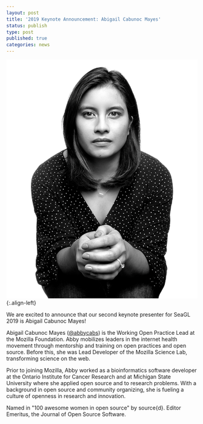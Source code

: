 ```yaml
---
layout: post
title: '2019 Keynote Announcement: Abigail Cabunoc Mayes'
status: publish
type: post
published: true
categories: news
---
```


![](/img/posts/2019_Keynote_Abigail.jpg){:.align-left}

We are excited to announce that our second keynote presenter for SeaGL 2019 is Abigail Cabunoc Mayes!

Abigail Cabunoc Mayes ([@abbycabs](https://twitter.com/abbycabs)) is the Working Open Practice Lead at the Mozilla Foundation. Abby mobilizes leaders in the internet health movement through mentorship and training on open practices and open source. Before this, she was Lead Developer of the Mozilla Science Lab, transforming science on the web.

Prior to joining Mozilla, Abby worked as a bioinformatics software developer at the Ontario Institute for Cancer Research and at Michigan State University where she applied open source and to research problems. With a background in open source and community organizing, she is fueling a culture of openness in research and innovation.

Named in "100 awesome women in open source" by source{d}. Editor Emeritus, the Journal of Open Source Software.
